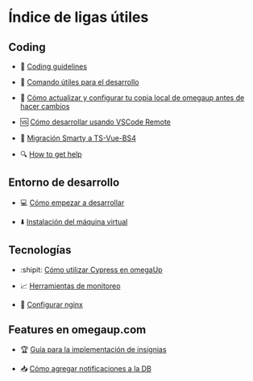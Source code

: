 # Índice de ligas útiles
## Coding
- 📝 [Coding guidelines](https://github.com/omegaup/omegaup/wiki/Coding-guidelines)

- :100: [Comando útiles para el desarrollo](/docs/Comandos-%C3%BAtiles-para-el-desarrollo.md)

- :beginner: [Cómo actualizar y configurar tu copia local de omegaup antes de hacer cambios](/docs/C%C3%B3mo-actualizar-y-configurar-tu-copia-local-de-omegaup-antes-de-hacer-cambios.md)

- 🆚 [Cómo desarrollar usando VSCode Remote](/docs/C%C3%B3mo-desarrollar-usando-VSCode-Remote.md)

- 🔧 [Migración Smarty a TS-Vue-BS4](/docs/%5BGuidelines-to-Follow%5D-Migrating-from-Smarty-.tpl-to-Typescript,-Vue-and-Bootstrap-4.md)

- :mag: [How to get help](/docs/How-to-Get-Help.md)

## Entorno de desarrollo
- :computer: [Cómo empezar a desarrollar](/docs/C%C3%B3mo-empezar-a-desarrollar.md)

- ⬇️ [Instalación del máquina virtual](/docs/Instalaci%C3%B3n-de-m%C3%A1quina-virtual.md)


## Tecnologías
- :shipit: [Cómo utilizar Cypress en omegaUp](/docs/C%C3%B3mo-utilizar-Cypress-en-omegaUp.md)

- :chart_with_upwards_trend: [Herramientas de monitoreo](/docs/Herramientas-de-monitoreo.md)

- 🔗 [Configurar nginx](/docs/Configurar-nginx.md)

## Features en omegaup.com
- :trophy: [Guía para la implementación de insignias](/docs/Gu%C3%ADa-para-la-Implementaci%C3%B3n-de-Insignias-en-omegaUp.md)

-  :inbox_tray: [Cómo agregar notificaciones a la DB](/docs/C%C3%B3mo-agregar-nuevas-notificaciones.md)
